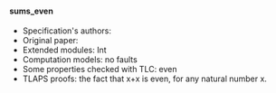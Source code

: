 #### sums_even
- Specification's authors: 
- Original paper: <a href=""></a>
- Extended modules: Int
- Computation models: no faults
- Some properties checked with TLC: even
- TLAPS proofs: the fact that x+x is even, for any natural number x.

